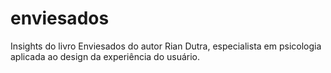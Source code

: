 # enviesados
Insights do livro Enviesados do autor Rian Dutra, especialista em psicologia aplicada ao design da experiência do usuário.
